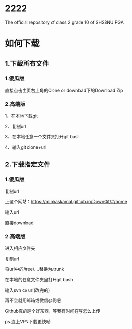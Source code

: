 # 2222
The official repository of class 2 grade 10 of SHSBNU PGA
# 如何下载
## 1.下载所有文件
### 1.傻瓜版
直接点击主页右上角的Clone or download下的Download Zip
### 2.高端版
1、在本地下载git

2、复制url

3、在本地任意一个文件夹打开git bash

4、输入git clone+url

## 2.下载指定文件
### 1.傻瓜版
复制url

上这个网站：https://minhaskamal.github.io/DownGit/#/home

输入url

直接download
### 2.高端版
进入相应文件夹

复制url

将url中的/tree/....替换为/trunk

在本地的任意文件夹里打开git bash

输入svn co url(改完的)

再不会就用邮箱或微信@我吧

Github真的是个好东西，等我有时间在写怎么上传

ps.连上VPN下载更快呦
